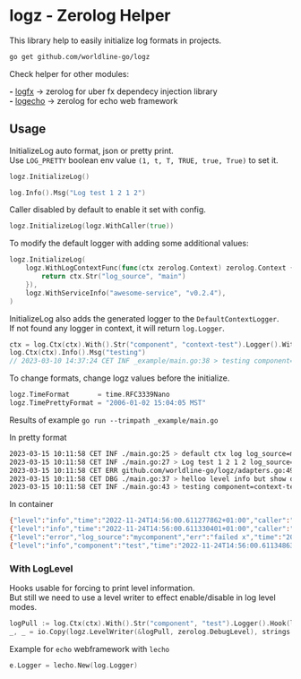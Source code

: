 # logz - Zerolog Helper

This library help to easily initialize log formats in projects.

```sh
go get github.com/worldline-go/logz
```

Check helper for other modules:

__-__ [logfx](./logfx/README.md) -> zerolog for uber fx dependecy injection library  
__-__ [logecho](./logecho/README.md) -> zerolog for echo web framework  

## Usage

InitializeLog auto format, json or pretty print.  
Use `LOG_PRETTY` boolean env value `(1, t, T, TRUE, true, True)` to set it.

```go
logz.InitializeLog()

log.Info().Msg("Log test 1 2 1 2")
```

Caller disabled by default to enable it set with config.

```go
logz.InitializeLog(logz.WithCaller(true))
```

To modify the default logger with adding some additional values:

```go
logz.InitializeLog(
    logz.WithLogContextFunc(func(ctx zerolog.Context) zerolog.Context {
        return ctx.Str("log_source", "main")
    }),
    logz.WithServiceInfo("awesome-service", "v0.2.4"),
)
```

InitializeLog also adds the generated logger to the `DefaultContextLogger`.  
If not found any logger in context, it will return `log.Logger`.

```go
ctx = log.Ctx(ctx).With().Str("component", "context-test").Logger().WithContext(ctx)
log.Ctx(ctx).Info().Msg("testing")
// 2023-03-10 14:37:24 CET INF _example/main.go:38 > testing component=context-test
```

To change formats, change logz values before the initialize.

```go
logz.TimeFormat       = time.RFC3339Nano
logz.TimePrettyFormat = "2006-01-02 15:04:05 MST"
```

Results of example `go run --trimpath _example/main.go`

In pretty format

```sh
2023-03-15 10:11:58 CET INF ./main.go:25 > default ctx log log_source=main service_name=awesome-service service_version=v0.2.4
2023-03-15 10:11:58 CET INF ./main.go:27 > Log test 1 2 1 2 log_source=main service_name=awesome-service service_version=v0.2.4
2023-03-15 10:11:58 CET ERR github.com/worldline-go/logz/adapters.go:49 > this is message err="failed x" log_source=mycomponent
2023-03-15 10:11:58 CET DBG ./main.go:37 > helloo level info but show debug component=test log_source=main service_name=awesome-service service_version=v0.2.4
2023-03-15 10:11:58 CET INF ./main.go:43 > testing component=context-test log_source=main service_name=awesome-service service_version=v0.2.4
```

In container

```sh
{"level":"info","time":"2022-11-24T14:56:00.611277862+01:00","caller":"./main.go:20","message":"default ctx log"}
{"level":"info","time":"2022-11-24T14:56:00.611330401+01:00","caller":"./main.go:22","message":"Log test 1 2 1 2"}
{"level":"error","log_source":"mycomponent","err":"failed x","time":"2022-11-24T14:56:00.611339445+01:00","caller":"github.com/worldline-go/logz/adapters.go:31","message":"this is message"}
{"level":"info","component":"test","time":"2022-11-24T14:56:00.611348632+01:00","caller":"./main.go:32","level":"debug","message":"helloo level info but show debug"}
```

### With LogLevel

Hooks usable for forcing to print level information.  
But still we need to use a level writer to effect enable/disable in log level modes.

```go
logPull := log.Ctx(ctx).With().Str("component", "test").Logger().Hook(logz.Hooks.DebugHook)
_, _ = io.Copy(logz.LevelWriter(&logPull, zerolog.DebugLevel), strings.NewReader("message X"))
```

Example for `echo` webframework with `lecho`

```go
e.Logger = lecho.New(log.Logger)
```
